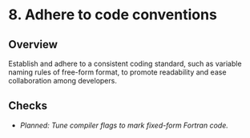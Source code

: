 # 8. Adhere to code conventions

## Overview

Establish and adhere to a consistent coding standard, such as variable naming
rules of free-form format, to promote readability and ease collaboration among
developers.

## Checks

- _Planned: Tune compiler flags to mark fixed-form Fortran code._
